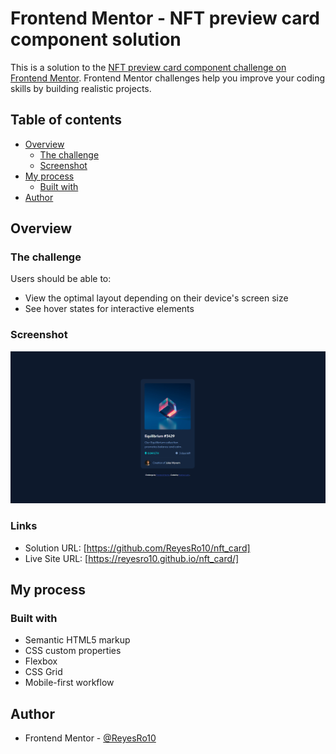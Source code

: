 # Frontend Mentor - NFT preview card component solution

This is a solution to the [NFT preview card component challenge on Frontend Mentor](https://www.frontendmentor.io/challenges/nft-preview-card-component-SbdUL_w0U). Frontend Mentor challenges help you improve your coding skills by building realistic projects.

## Table of contents

- [Overview](#overview)
  - [The challenge](#the-challenge)
  - [Screenshot](#screenshot)
- [My process](#my-process)
  - [Built with](#built-with)
- [Author](#author)

## Overview

### The challenge

Users should be able to:

- View the optimal layout depending on their device's screen size
- See hover states for interactive elements

### Screenshot

![](images/screenshot.png)

### Links

- Solution URL: [https://github.com/ReyesRo10/nft_card]
- Live Site URL: [https://reyesro10.github.io/nft_card/]

## My process

### Built with

- Semantic HTML5 markup
- CSS custom properties
- Flexbox
- CSS Grid
- Mobile-first workflow

## Author

- Frontend Mentor - [@ReyesRo10](https://www.frontendmentor.io/profile/ReyesRo10)
